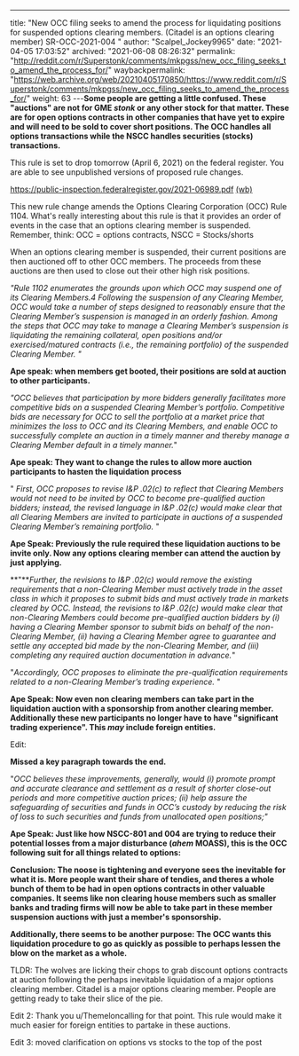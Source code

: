---
title: "New OCC filing seeks to amend the process for liquidating positions for suspended options clearing members. (Citadel is an options clearing member) SR-OCC-2021-004 "
author: "Scalpel_Jockey9965"
date: "2021-04-05 17:03:52"
archived: "2021-06-08 08:26:32"
permalink: "http://reddit.com/r/Superstonk/comments/mkpgss/new_occ_filing_seeks_to_amend_the_process_for/"
waybackpermalink: "https://web.archive.org/web/20210405170850/https://www.reddit.com/r/Superstonk/comments/mkpgss/new_occ_filing_seeks_to_amend_the_process_for/"
weight: 63
---**Some people are getting a little confused. These "auctions" are not for GME *stonk* or any other stock for that matter. These are for open options contracts in other companies that have yet to expire and will need to be sold to cover short positions. The OCC handles all options transactions while the NSCC handles securities (stocks) transactions.**


This rule is set to drop tomorrow (April 6, 2021) on the federal register. You are able to see unpublished versions of proposed rule changes.


<https://public-inspection.federalregister.gov/2021-06989.pdf> [(wb)](https://web.archive.org/web/20210405170905/https://public-inspection.federalregister.gov/2021-06989.pdf)


This new rule change amends the Options Clearing Corporation (OCC) Rule 1104. What's really interesting about this rule is that it provides an order of events in the case that an options clearing member is suspended. Remember, think: OCC = options contracts, NSCC = Stocks/shorts


When an options clearing member is suspended, their current positions are then auctioned off to other OCC members. The proceeds from these auctions are then used to close out their other high risk positions.


*"Rule 1102 enumerates the grounds upon which OCC may suspend one of its Clearing Members.4 Following the suspension of any Clearing Member, OCC would take a number of steps designed to reasonably ensure that the Clearing Member’s suspension is managed in an orderly fashion. Among the steps that OCC may take to manage a Clearing Member’s suspension is liquidating the remaining collateral, open positions and/or exercised/matured contracts (i.e., the remaining portfolio) of the suspended Clearing Member. "*


**Ape speak: when members get booted, their positions are sold at auction to other participants.**


*"OCC believes that participation by more bidders generally facilitates more competitive bids on a suspended Clearing Member’s portfolio. Competitive bids are necessary for OCC to sell the portfolio at a market price that minimizes the loss to OCC and its Clearing Members, and enable OCC to successfully complete an auction in a timely manner and thereby manage a Clearing Member default in a timely manner.*"


**Ape speak: They want to change the rules to allow more auction participants to hasten the liquidation process**


" *First, OCC proposes to revise I&P .02(c) to reflect that Clearing Members would not need to be invited by OCC to become pre-qualified auction bidders; instead, the revised language in I&P .02(c) would make clear that all Clearing Members are invited to participate in auctions of a suspended Clearing Member’s remaining portfolio.* "


**Ape Speak: Previously the rule required these liquidation auctions to be invite only. Now any options clearing member can attend the auction by just applying.**


**"***Further, the revisions to I&P .02(c) would remove the existing requirements that a non-Clearing Member must actively trade in the asset class in which it proposes to submit bids and must actively trade in markets cleared by OCC. Instead, the revisions to I&P .02(c) would make clear that non-Clearing Members could become pre-qualified auction bidders by (i) having a Clearing Member sponsor to submit bids on behalf of the non-Clearing Member, (ii) having a Clearing Member agree to guarantee and settle any accepted bid made by the non-Clearing Member, and (iii) completing any required auction documentation in advance.*"


"*Accordingly, OCC proposes to eliminate the pre-qualification requirements related to a non-Clearing Member’s trading experience.* "


**Ape Speak: Now even non clearing members can take part in the liquidation auction with a sponsorship from another clearing member. Additionally these new participants no longer have to have "significant trading experience". This *may* include foreign entities.**


Edit:


**Missed a key paragraph towards the end.**


"*OCC believes these improvements, generally, would (i) promote prompt and accurate clearance and settlement as a result of shorter close-out periods and more competitive auction prices; (ii) help assure the safeguarding of securities and funds in OCC’s custody by reducing the risk of loss to such securities and funds from unallocated open positions;"*


**Ape Speak: Just like how NSCC-801 and 004 are trying to reduce their potential losses from a major disturbance (*ahem* MOASS), this is the OCC following suit for all things related to options:**


**Conclusion: The noose is tightening and everyone sees the inevitable for what it is. More people want their share of tendies, and theres a whole bunch of them to be had in open options contracts in other valuable companies. It seems like non clearing house members such as smaller banks and trading firms will now be able to take part in these member suspension auctions with just a member's sponsorship.**


**Additionally, there seems to be another purpose: The OCC wants this liquidation procedure to go as quickly as possible to perhaps lessen the blow on the market as a whole.**


TLDR: The wolves are licking their chops to grab discount options contracts at auction following the perhaps inevitable liquidation of a major options clearing member. Citadel is a major options clearing member. People are getting ready to take their slice of the pie.


Edit 2: Thank you u/Themeloncalling for that point. This rule would make it much easier for foreign entities to partake in these auctions.


Edit 3: moved clarification on options vs stocks to the top of the post


​

